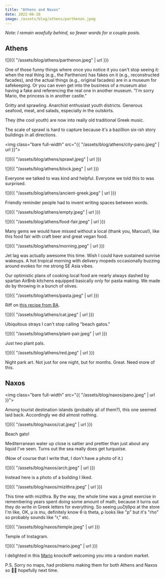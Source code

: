 ```yaml
---
title: "Athens and Naxos"
date: 2022-06-26
image: /assets/blog/athens/parthenon.jpeg
---
```


_Note: I remain woefully behind, so fewer words for a couple posts._

## Athens


![]({{ "/assets/blog/athens/parthenon.jpeg" | url }})

<p class="figcaption">
One of those funny things where once you notice it you can't stop seeing it: when the real thing (e.g., the Parthenon) has fakes on it (e.g., reconstructed facades), and the actual things (e.g., original facades) are in a museum for safekeeping. Or you can even get into the business of a museum also having a fake and referencing the real one in another museum. <span class="i">"I'm sorry Mario, the princess is in another castle."</span>
</p>

Gritty and sprawling. Anarchist enthusiast youth districts. Generous seafood, meat, and salads, especially in the outskirts.

They (the cool youth) are now into really old traditional Greek music.


The scale of sprawl is hard to capture because it's a bazillion six-ish story buildings in all directions.

<img class="bare full-width" src="{{ "/assets/blog/athens/city-pano.jpeg" | url }}">

![]({{ "/assets/blog/athens/sprawl.jpeg" | url }})

![]({{ "/assets/blog/athens/block.jpeg" | url }})

Everyone we talked to was kind and helpful. Everyone we told this to was surprised.

![]({{ "/assets/blog/athens/ancient-greek.jpeg" | url }})

<p class="figcaption">
Friendly reminder people had to invent writing spaces between words.
</p>


![]({{ "/assets/blog/athens/empty.jpeg" | url }})

![]({{ "/assets/blog/athens/food-fair.jpeg" | url }})

<p class="figcaption">
Many gems we would have missed without a local (thank you, Marcus!), like this food fair with craft beer and great vegan food.
</p>

![]({{ "/assets/blog/athens/morning.jpeg" | url }})

<p class="figcaption">
Jet lag was actually awesome this time. Wish I could have sustained sunrise wakeups. A hot tropical morning with delivery mopeds occasionally buzzing around evokes for me strong SE Asia vibes.
</p>

Our optimistic plans of cooking local food are nearly always dashed by spartan AirBnb kitchens equipped basically only for pasta making. We made do by throwing in a bunch of olives.

![]({{ "/assets/blog/athens/pasta.jpeg" | url }})

<p class="figcaption">
Riff on <a href="https://www.bonappetit.com/recipe/herby-pasta-with-garlic-and-green-olives">this recipe from BA</a>.
</p>


![]({{ "/assets/blog/athens/cat.jpeg" | url }})

<p class="figcaption">
Ubiquitous strays I can't stop calling "beach gatos."
</p>

![]({{ "/assets/blog/athens/plant-pair.jpeg" | url }})

<p class="figcaption">
Just two plant pals.
</p>

![]({{ "/assets/blog/athens/red.jpeg" | url }})

<p class="figcaption">
Night park art. Not just for one night, but for months. Great. Need more of this.
</p>


## Naxos

<img class="bare full-width" src="{{ "/assets/blog/naxos/pano.jpeg" | url }}">

Among tourist destination islands (probably all of them?), this one seemed laid back. Accordingly we did almost nothing.

![]({{ "/assets/blog/naxos/cat.jpeg" | url }})

<p class="figcaption">
Beach gato!
</p>


Mediterranean water up close is saltier and prettier than just about any liquid I've seen. Turns out the sea really does get turquoise.

(Now of course that I write that, I don't have a photo of it.)

![]({{ "/assets/blog/naxos/arch.jpeg" | url }})

<p class="figcaption">
Instead here is a photo of a building I liked.
</p>

![]({{ "/assets/blog/naxos/mizithra.jpeg" | url }})


<p class="figcaption">
This time with mizithra. By the way, the whole time was a great exercise in remembering years spent doing some amount of math, because it turns out they do write in Greek letters for everything. So seeing μυζήθρα at the store I'm like, OK, μ is mu, definitely know θ is theta, ρ looks like "p" but it's "rho" so probably sounds like "r," etc.
</p>


![]({{ "/assets/blog/naxos/temple.jpeg" | url }})

<p class="figcaption">
Temple of Instagram.
</p>

![]({{ "/assets/blog/naxos/mario.jpeg" | url }})

<p class="figcaption">
I delighted in this <a href="https://characterprofile.fandom.com/wiki/Mario?file=Mario.png">Mario</a> knockoff welcoming you into a random market.
</p>

P.S. Sorry no maps, had problems making them for both Athens and Naxos so 🤷‍♂️ hopefully next time.
